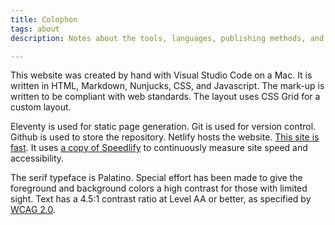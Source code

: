 ```yaml
---
title: Colophon
tags: about
description: Notes about the tools, languages, publishing methods, and assets used in the production of this website. 

---
```

This website was created by hand with Visual Studio Code on a Mac. It is written in HTML, Markdown, Nunjucks, CSS, and Javascript. The mark-up is written to be compliant with web standards. The layout uses CSS Grid for a custom layout. 
 
 Eleventy is used for static page generation. Git is used for version control. Github is used to store the repository. Netlify hosts the website. [This site is fast](https://twitter.com/eleven_ty/status/1424715642884739074). It uses <a href="https://speedlify-joshcrain.netlify.app/" rel="noopener">a copy of Speedlify</a> to continuously measure site speed and accessibility.

 The serif typeface is Palatino. Special effort has been made to give the foreground and background colors a high contrast for those with limited sight. Text has a 4.5:1 contrast ratio at Level AA or better, as specified by <a href="https://www.w3.org/TR/WCAG20/" rel="noopener">WCAG 2.0</a>. 
